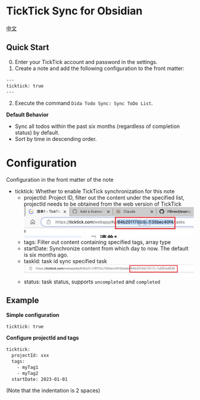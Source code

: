 # TickTick Sync for Obsidian

[中文](./README.md)

## Quick Start

0. Enter your TickTick account and password in the settings.
1. Create a note and add the following configuration to the front matter:

```
---
ticktick: true
---
```
2. Execute the command `Dida Todo Sync: Sync ToDo List`.

**Default Behavior**

- Sync all todos within the past six months (regardless of completion status) by default.
- Sort by time in descending order.


# Configuration  

Configuration in the front matter of the note

- ticktick: Whether to enable TickTick synchronization for this note
  - projectId: Project ID, filter out the content under the specified list, projectId needs to be obtained from the web version of TickTick
  ![](./docs/ticktick.jpg)
  - tags: Filter out content containing specified tags, array type
  - startDate: Synchronize content from which day to now. The default is six months ago.
  - taskId: task id sync specified task
    ![](./docs/task-ticktick.jpg)
  - status: task status, supports `uncompleted` and `completed`

## Example

**Simple configuration**

```
ticktick: true
```


**Configure projectId and tags**

```
ticktick: 
  projectId: xxx
  tags: 
    - myTag1
    - myTag2
  startDate: 2023-01-01
```
(Note that the indentation is 2 spaces)
